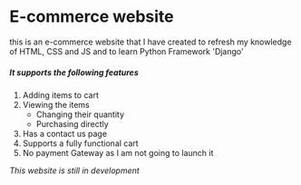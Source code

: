# E-commerce website

this is an e-commerce website that I have created to refresh my knowledge of HTML, CSS and JS and to learn Python Framework 'Django'

 ##### It supports the following features
1. Adding items to cart
2. Viewing the items
	* Changing their quantity
	* Purchasing directly
3. Has a contact us page
4. Supports a fully functional cart
5. No payment Gateway as I am not going to launch it

_This website is still in development_
